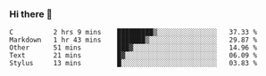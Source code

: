 ### Hi there 👋

<!--
**WShiBin/WShiBin** is a ✨ _special_ ✨ repository because its `README.md` (this file) appears on your GitHub profile.

Here are some ideas to get you started:

- 🔭 I’m currently working on ...
- 🌱 I’m currently learning ...
- 👯 I’m looking to collaborate on ...
- 🤔 I’m looking for help with ...
- 💬 Ask me about ...
- 📫 How to reach me: ...
- 😄 Pronouns: ...
- ⚡ Fun fact: ...
-->

<!--START_SECTION:waka-->

```text
C          2 hrs 9 mins    █████████▒░░░░░░░░░░░░░░░   37.33 %
Markdown   1 hr 43 mins    ███████▒░░░░░░░░░░░░░░░░░   29.87 %
Other      51 mins         ███▓░░░░░░░░░░░░░░░░░░░░░   14.96 %
Text       21 mins         █▓░░░░░░░░░░░░░░░░░░░░░░░   06.09 %
Stylus     13 mins         █░░░░░░░░░░░░░░░░░░░░░░░░   03.83 %
```

<!--END_SECTION:waka-->
